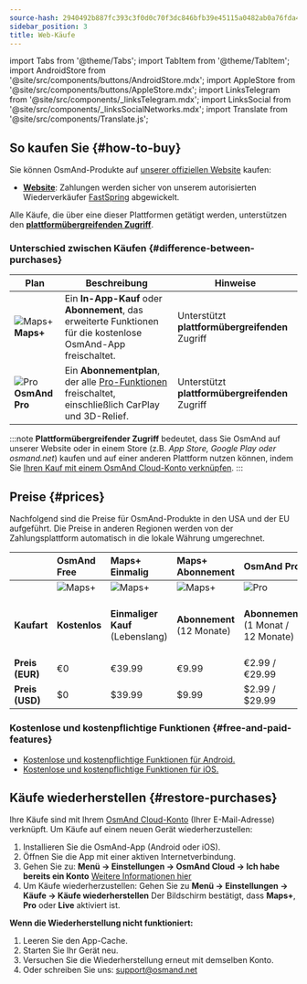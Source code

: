 ```yaml
---
source-hash: 2940492b887fc393c3f0d0c70f3dc846bfb39e45115a0482ab0a76fda430a200
sidebar_position: 3
title: Web-Käufe
---
```

import Tabs from '@theme/Tabs';
import TabItem from '@theme/TabItem';
import AndroidStore from '@site/src/components/buttons/AndroidStore.mdx';
import AppleStore from '@site/src/components/buttons/AppleStore.mdx';
import LinksTelegram from '@site/src/components/_linksTelegram.mdx';
import LinksSocial from '@site/src/components/_linksSocialNetworks.mdx';
import Translate from '@site/src/components/Translate.js';



## So kaufen Sie {#how-to-buy}

Sie können OsmAnd-Produkte auf [unserer offiziellen Website](https://osmand.net/pricing) kaufen:

- [**Website**](https://osmand.net/pricing): Zahlungen werden sicher von unserem autorisierten Wiederverkäufer [FastSpring](https://fastspring.com/) abgewickelt.

Alle Käufe, die über eine dieser Plattformen getätigt werden, unterstützen den [**plattformübergreifenden Zugriff**](./cross.md).


### Unterschied zwischen Käufen {#difference-between-purchases}

| Plan | Beschreibung | Hinweise |
|------------|------------|------------|
| ![Maps+](@site/static/img/svg/osmand_maps_plus.svg) **Maps+** | Ein **In-App-Kauf** oder **Abonnement**, das erweiterte Funktionen für die kostenlose OsmAnd-App freischaltet. | Unterstützt **plattformübergreifenden** Zugriff |
| ![Pro](@site/static/img/svg/pro_icon.svg) **OsmAnd Pro** | Ein **Abonnementplan**, der alle [Pro-Funktionen](#pro-features) freischaltet, einschließlich CarPlay und 3D-Relief. | Unterstützt **plattformübergreifenden** Zugriff |

:::note
**Plattformübergreifender Zugriff** bedeutet, dass Sie OsmAnd auf unserer Website oder in einem Store (z.B. *App Store, Google Play oder osmand.net*) kaufen und auf einer anderen Plattform nutzen können, indem Sie [Ihren Kauf mit einem OsmAnd Cloud-Konto verknüpfen](../personal/osmand-cloud.md#cross-platform).
:::

## Preise {#prices}

Nachfolgend sind die Preise für OsmAnd-Produkte in den USA und der EU aufgeführt. Die Preise in anderen Regionen werden von der Zahlungsplattform automatisch in die lokale Währung umgerechnet.

<!--


:::danger June Sale prices

*[Hurry up!](https://osmand.net/pricing) This offer is only available until* **June 15 (23:00 CET)**.

:::


|    | OsmAnd Free   | **Maps+** One-Time | **Maps+** Subscription | **OsmAnd Pro** |**OsmAnd XV** |
| :------------- | :------------- | :----------------------- | :------------------- | :----------- |:----------- |
|  | ![Maps+](@site/static/img/svg/osmand_maps.svg) | ![Maps+](@site/static/img/svg/osmand_maps_plus.svg) | ![Maps+](@site/static/img/svg/osmand_maps_plus.svg) | ![Pro](@site/static/img/svg/pro_icon.svg) |![XV](@site/static/img/svg/osmand_xv.svg) |
| **Purchase Type** | **Free** | **One-Time Purchase** (Lifetime) | **Subscription** (12 Months) | **Subscription** (1 Month / 12 Months) |**One-Time Purchase** (15 Years Pro / Maps+ Lifetime) |
| **Price (EUR)** | €0 | <s>€39.99</s> **€19.99** | <s>€9.99</s> **€4.99** | €2.99 / <s>€29.99</s> **€14.99** |<s>€450</s> €299.00   |
| **Price (USD)** | $0 | <s>$39.99</s> **$19.99** | <s>$9.99</s> **$4.99** | $2.99 / <s>$29.99</s> **$14.99**|<s>$450</s> $299.00   |

:::note
By purchasing a subscription through our [website](https://osmand.net/pricing) at a discounted rate,
you receive a 2-year discounted plan.
Starting from the third year, the full price will apply.
:::


-->

| | OsmAnd Free | **Maps+** Einmalig | **Maps+** Abonnement | **OsmAnd Pro** | **OsmAnd XV** |
| :------------- | :------------- | :----------------------- | :------------------- | :----------- | :----------- |
| | ![Maps+](@site/static/img/svg/osmand_maps.svg) | ![Maps+](@site/static/img/svg/osmand_maps_plus.svg) | ![Maps+](@site/static/img/svg/osmand_maps_plus.svg) | ![Pro](@site/static/img/svg/pro_icon.svg) | ![XV](@site/static/img/svg/osmand_xv.svg) |
| **Kaufart** | **Kostenlos** | **Einmaliger Kauf** (Lebenslang) | **Abonnement** (12 Monate) | **Abonnement** (1 Monat / 12 Monate) | **Einmaliger Kauf** (15 Jahre Pro / Maps+ Lebenslang) |
| **Preis (EUR)** | €0 | €39.99 | €9.99 | €2.99 / €29.99 | <s>€450</s> €299.00 |
| **Preis (USD)** | $0 | $39.99 | $9.99 | $2.99 / $29.99 | <s>$450</s> $299.00 |



### Kostenlose und kostenpflichtige Funktionen {#free-and-paid-features}

- [Kostenlose und kostenpflichtige Funktionen für Android.](./android.md#free-and-paid-features)
- [Kostenlose und kostenpflichtige Funktionen für iOS.](./ios.md#free-and-paid-features)



## Käufe wiederherstellen {#restore-purchases}

Ihre Käufe sind mit Ihrem [OsmAnd Cloud-Konto](../personal/osmand-cloud.md#login) (Ihrer E-Mail-Adresse) verknüpft. Um Käufe auf einem neuen Gerät wiederherzustellen:

1. Installieren Sie die OsmAnd-App (Android oder iOS).
2. Öffnen Sie die App mit einer aktiven Internetverbindung.
3. Gehen Sie zu:
   **Menü → Einstellungen → OsmAnd Cloud → Ich habe bereits ein Konto**
   [Weitere Informationen hier](../personal/osmand-cloud.md#login)
4. Um Käufe wiederherzustellen:
   Gehen Sie zu **Menü → Einstellungen → Käufe → Käufe wiederherstellen**
   Der Bildschirm bestätigt, dass **Maps+**, **Pro** oder **Live** aktiviert ist.

**Wenn die Wiederherstellung nicht funktioniert:**

1. Leeren Sie den App-Cache.
2. Starten Sie Ihr Gerät neu.
3. Versuchen Sie die Wiederherstellung erneut mit demselben Konto.
4. Oder schreiben Sie uns: support@osmand.net